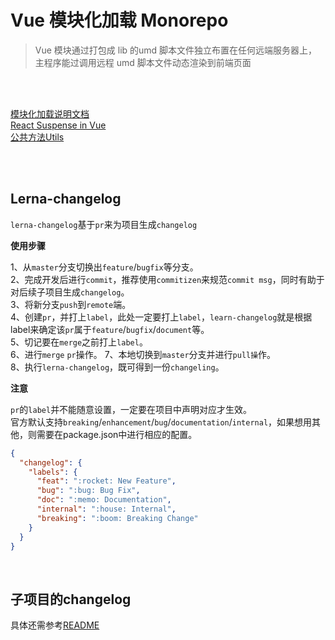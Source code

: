 # Vue 模块化加载 Monorepo
> Vue 模块通过打包成 lib 的umd 脚本文件独立布置在任何远端服务器上，
> 主程序能过调用远程 umd 脚本文件动态渲染到前端页面

<br>
<br>

[模块化加载说明文档](./packages/module-loader/README.md)  
[React Suspense in Vue](./packages/resource-manager/README.md)  
[公共方法Utils](./packages/utils/README.md)

<br>
<br>

## Lerna-changelog
`lerna-changelog`基于`pr`来为项目生成`changelog`  

<strong>使用步骤</strong>

1、从`master`分支切换出`feature`/`bugfix`等分支。  
2、完成开发后进行`commit`，推荐使用`commitizen`来规范`commit msg`，同时有助于对后续子项目生成`changelog`。  
3、将新分支`push`到`remote`端。  
4、创建`pr`，并打上`label`，此处一定要打上`label`，`learn-changelog`就是根据label来确定该`pr`属于`feature`/`bugfix`/`document`等。  
5、切记要在`merge`之前打上`label`。  
6、进行`merge` `pr`操作。
7、本地切换到`master`分支并进行`pull操`作。  
8、执行`lerna-changelog`，既可得到一份`changeling`。  

<strong>注意</strong>

`pr`的`label`并不能随意设置，一定要在项目中声明对应才生效。   
官方默认支持`breaking`/`enhancement`/`bug`/`documentation`/`internal`，如果想用其他，则需要在package.json中进行相应的配置。  
``` json
{
  "changelog": {
    "labels": {
      "feat": ":rocket: New Feature",
      "bug": ":bug: Bug Fix",
      "doc": ":memo: Documentation",
      "internal": ":house: Internal",
      "breaking": ":boom: Breaking Change"
    }
  }
}
```

<br>

## 子项目的changelog
具体还需参考[README](https://github.com/lerna/lerna/blob/514bc57a53/commands/version/README.md#--conventional-commits)
